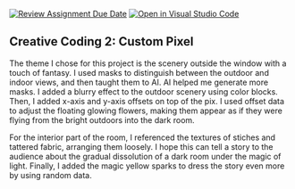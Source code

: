 [![Review Assignment Due Date](https://classroom.github.com/assets/deadline-readme-button-24ddc0f5d75046c5622901739e7c5dd533143b0c8e959d652212380cedb1ea36.svg)](https://classroom.github.com/a/fhdOjw6q)
[![Open in Visual Studio Code](https://classroom.github.com/assets/open-in-vscode-718a45dd9cf7e7f842a935f5ebbe5719a5e09af4491e668f4dbf3b35d5cca122.svg)](https://classroom.github.com/online_ide?assignment_repo_id=12036384&assignment_repo_type=AssignmentRepo)
## Creative Coding 2: Custom Pixel

The theme I chose for this project is the scenery outside the window with a touch of fantasy.  I used masks to distinguish between the outdoor and indoor views, and then taught them to AI.  AI helped me generate more masks.  I added a blurry effect to the outdoor scenery using color blocks.  Then, I added x-axis and y-axis offsets on top of the pix.  I used offset data to adjust the floating glowing flowers, making them appear as if they were flying from the bright outdoors into the dark room.

For the interior part of the room, I referenced the textures of stiches and tattered fabric, arranging them loosely.  I hope this can tell a story to the audience about the gradual dissolution of a dark room under the magic of light.  Finally, I added the magic yellow sparks to dress the story even more by using random data.
